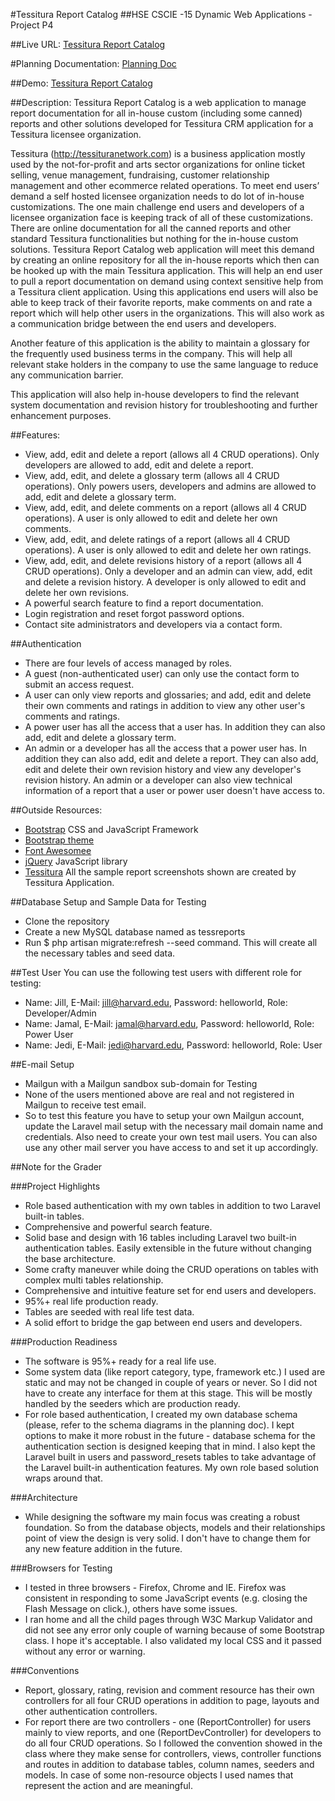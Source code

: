 #Tessitura Report Catalog
##HSE CSCIE -15 Dynamic Web Applications - Project P4

##Live URL:
[Tessitura Report Catalog](http://p4.guddi.ca)

#Planning Documentation:
[Planning Doc](https://docs.google.com/document/d/14-oLlboZjM5LSAK2hEGcNizxwNx4FQUbMHDSKFNDLBA/edit#heading=h.9jqtzjpjb2cj)

##Demo:
[Tessitura Report Catalog](https://www.screencast.com/users/faruqe/folders/Default/media/4a722610-5f24-4154-a3e5-5124f1467e38)

##Description:
Tessitura Report Catalog is a web application to manage report documentation for all in-house custom (including some canned) reports and other solutions developed for Tessitura CRM application for a Tessitura licensee organization.

Tessitura (http://tessituranetwork.com) is a business application mostly used by the not-for-profit and arts sector organizations for online ticket selling, venue management, fundraising, customer relationship management and other ecommerce related operations. To meet end users’ demand a self hosted licensee organization needs to do lot of in-house customizations. The one main challenge end users and developers of a licensee organization face is keeping track of all of these customizations. There are online documentation for all the canned reports and other standard Tessitura functionalities but nothing for the in-house custom solutions. Tessitura Report Catalog web application will meet this demand by creating an online repository for all the in-house reports which then can be hooked up with the main Tessitura application. This will help an end user to pull a report documentation on demand using context sensitive help from a Tessitura client application. Using this applications end users will also be able to keep track of their favorite reports, make comments on and rate a report which will help other users in the organizations. This will also work as a communication bridge between the end users and developers.

Another feature of this application is the ability to maintain a glossary for the frequently used business terms in the company. This will help all relevant stake holders in the company to use the same language to reduce any communication barrier.

This application will also help in-house developers to find the relevant system documentation and revision history for troubleshooting and further enhancement purposes.  

##Features:
* View, add, edit and delete a report (allows all 4 CRUD operations). Only developers are allowed to add, edit and delete a report.
* View, add, edit, and delete a glossary term (allows all 4 CRUD operations). Only powers users, developers and admins are allowed to add, edit and delete a glossary term.
* View, add, edit, and delete comments on a report (allows all 4 CRUD operations). A user is only allowed to edit and delete her own comments.
* View, add, edit, and delete ratings of a report (allows all 4 CRUD operations). A user is only allowed to edit and delete her own ratings.
* View, add, edit, and delete revisions history of a report (allows all 4 CRUD operations). Only a developer and an admin can view, add, edit and delete a revision history. A developer is only allowed to edit and delete her own revisions.
* A powerful search feature to find a report documentation.
* Login registration and reset forgot password options.
* Contact site administrators and developers via a contact form.

##Authentication
* There are four levels of access managed by roles.
* A guest (non-authenticated user) can only use the contact form to submit an access request.
* A user can only view reports and glossaries; and add, edit and delete their own comments and ratings in addition to view any other user's comments and ratings.
* A power user has all the access that a user has. In addition they can also add, edit and delete a glossary term.
* An admin or a developer has all the access that a power user has. In addition they can also add, edit and delete a report. They can also add, edit and delete their own revision history and view any developer's revision history. An admin or a developer can also view technical information of a report that a user or power user doesn't have access to.

##Outside Resources:
* [Bootstrap](http://getbootstrap.com/) CSS and JavaScript Framework
* [Bootstrap theme](https://www.bootstrapcdn.com/bootswatch/)
* [Font Awesomee](http://fontawesome.io/)
* [jQuery](https://jquery.com/) JavaScript library
* [Tessitura](http://www.tessituranetwork.com/) All the sample report screenshots shown are created by Tessitura Application.

##Database Setup and Sample Data for Testing
* Clone the repository
* Create a new MySQL database named as tessreports
* Run $ php artisan migrate:refresh --seed command. This will create all the necessary tables and seed data.

##Test User
You can use the following test users with different role for testing:
* Name: Jill, E-Mail: jill@harvard.edu, Password: helloworld, Role: Developer/Admin
* Name: Jamal, E-Mail: jamal@harvard.edu, Password: helloworld, Role: Power User
* Name: Jedi, E-Mail: jedi@harvard.edu, Password: helloworld, Role: User

##E-mail Setup
* Mailgun with a Mailgun sandbox sub-domain for Testing
* None of the users mentioned above are real and not registered in Mailgun to receive test email.
* So to test this feature you have to setup your own Mailgun account, update the Laravel mail setup with the necessary mail domain name and credentials. Also need to create your own test mail users. You can also use any other mail server you have access to and set it up accordingly.


##Note for the Grader

###Project Highlights
* Role based authentication with my own tables in addition to two Laravel built-in tables.
* Comprehensive and powerful search feature.
* Solid base and design with 16 tables including Laravel two built-in authentication tables. Easily extensible in the future without changing the base architecture.
* Some crafty maneuver while doing the CRUD operations on tables with complex multi tables relationship.
* Comprehensive and intuitive feature set for end users and developers.
* 95%+ real life production ready.
* Tables are seeded with real life test data.
* A solid effort to bridge the gap between end users and developers.

###Production Readiness
* The software is 95%+ ready for a real life use.
* Some system data (like report category, type, framework etc.) I used are static and may not be changed in couple  of years or never.  So I did not have to create any interface for them at this stage. This will be mostly handled by the seeders which are production ready.
* For role based authentication, I created my own database schema (please, refer to the schema diagrams in the planning doc). I kept options to make it more robust in the future - database schema for the authentication section is designed keeping that in mind. I also kept the Laravel built in users and password_resets tables to take advantage of the Laravel built-in authentication features. My own role based solution wraps around that.

###Architecture
* While designing the software my main focus was creating a robust foundation. So from the database objects, models and their relationships point of view the design is very solid. I don't have to change them for any new feature addition in the future.

###Browsers for Testing
* I tested in three browsers - Firefox, Chrome and IE. Firefox was consistent in responding to some JavaScript events (e.g. closing the Flash Message on click.), others have some issues.
* I ran home and all the child pages through W3C Markup Validator and did not see any error only couple of warning because of some Bootstrap class. I hope it's acceptable. I also validated my local CSS and it passed without any error or warning.

###Conventions
* Report, glossary, rating, revision and comment resource has their own controllers for all four CRUD operations in addition to page, layouts and other authentication controllers.
* For report there are two controllers - one (ReportController) for users mainly to view reports, and one (ReportDevController) for developers to do all four CRUD operations. So I followed the convention showed in the class where they make sense for controllers, views, controller functions and routes in addition to database tables, column names, seeders and models. In case of some non-resource objects I used names that represent the action and are meaningful.

